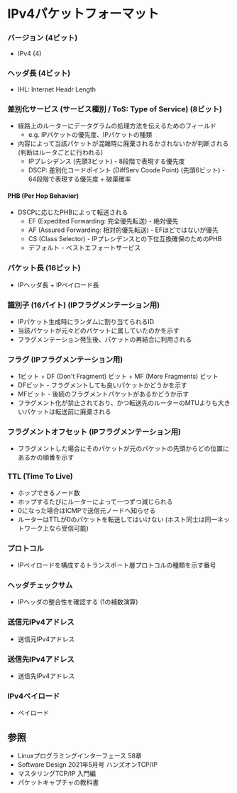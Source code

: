 # IPv4パケットフォーマット
### バージョン (4ビット)
- IPv4 (4)

### ヘッダ長 (4ビット)
- IHL: Internet Headr Length

### 差別化サービス (サービス種別 / ToS: Type of Service) (8ビット)
- 経路上のルーターにデータグラムの処理方法を伝えるためのフィールド
  - e.g. IPパケットの優先度、IPパケットの種類
- 内容によって当該パケットが混雑時に廃棄されるかされないかが判断される (判断はルータごとに行われる)
  - IPプレシデンス (先頭3ビット) - 8段階で表現する優先度
  - DSCP: 差別化コードポイント (DiffServ Coode Point) (先頭6ビット) - 64段階で表現する優先度 + 破棄確率

#### PHB (Per Hop Behavior)
- DSCPに応じたPHBによって転送される
  - EF (Expedited Forwarding: 完全優先転送) - 絶対優先
  - AF (Assured Forwarding: 相対的優先転送) - EFほどではないが優先
  - CS (Class Selector) - IPプレシデンスとの下位互換確保のためのPHB
  - デフォルト - ベストエフォートサービス

### パケット長 (16ビット)
- IPヘッダ長 + IPペイロード長

### 識別子 (16バイト) (IPフラグメンテーション用)
- IPパケット生成時にランダムに割り当てられるID
- 当該パケットが元々どのパケットに属していたのかを示す
- フラグメンテーション発生後、パケットの再結合に利用される

### フラグ (IPフラグメンテーション用)
- 1ビット + DF (Don't Fragment) ビット + MF (More Fragments) ビット
- DFビット - フラグメントしても良いパケットかどうかを示す
- MFビット - 後続のフラグメントパケットがあるかどうか示す
- フラグメント化が禁止されており、かつ転送先のルーターのMTUよりも大きいパケットは転送前に廃棄される

### フラグメントオフセット (IPフラグメンテーション用)
- フラグメントした場合にそのパケットが元のパケットの先頭からどの位置にあるかの順番を示す

### TTL (Time To Live)
- ホップできるノード数
- ホップするたびにルーターによって一つずつ減じられる
- 0になった場合はICMPで送信元ノードへ知らせる
- ルーターはTTLが0のパケットを転送してはいけない (ホスト同士は同一ネットワーク上なら受信可能)

### プロトコル
- IPペイロードを構成するトランスポート層プロトコルの種類を示す番号

### ヘッダチェックサム
- IPヘッダの整合性を確認する (1の補数演算)

### 送信元IPv4アドレス
- 送信元IPv4アドレス

### 送信先IPv4アドレス
- 送信先IPv4アドレス

### IPv4ペイロード
- ペイロード

## 参照
- Linuxプログラミングインターフェース 58章
- Software Design 2021年5月号 ハンズオンTCP/IP
- マスタリングTCP/IP 入門編
- パケットキャプチャの教科書
